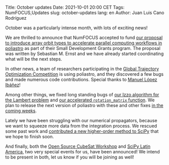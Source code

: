 Title: October updates
Date: 2021-10-01 20:00 CET
Tags: NumFOCUS,Updates
slug: october-updates
lang: en
Author: Juan Luis Cano Rodríguez

October was a particularly intense month, with lots of exciting news!

We are thrilled to announce that NumFOCUS accepted to fund
[our proposal to introduce array orbit types
to accelerate parallel computing workflows in poliastro](https://github.com/poliastro/documents/blob/master/numfocus-sdg-2021-r3.md)
as part of their Small Development Grants program.
The proposal was written by Sebastian M. Ernst
and we have already started coordinating what will be the next steps.

In other news, a team of researchers participating in the
[Global Trajectory Optimization Competition](https://sophia.estec.esa.int/gtoc_portal/)
is using poliastro,
and they discovered a few bugs and made numerous code contributions.
Special thanks to [Manuel López Ibáñez](https://github.com/MLopez-Ibanez)!

Among other things, we fixed long standing bugs of
[our Izzo algorithm for the Lambert problem](https://github.com/poliastro/poliastro/issues/1362)
and [our accelerated `rotation_matrix` function](https://github.com/poliastro/poliastro/issues/1360).
We plan to release the next version of poliastro
with these and other fixes
[in the coming weeks](https://github.com/poliastro/poliastro/pull/1348).

Lately we have been struggling with our numerical propagators,
because we want to squeeze more data from the integration process.
We rescued some past work
and [contributed a new higher-order method to SciPy](https://github.com/scipy/scipy/pull/14956)
that we hope to finish soon.

And finally, both the [Open Source CubeSat Workshop](https://events.libre.space/event/5/abstracts/)
and [SciPy Latin America](https://www.scipy.lat/conf/2021/),
two very special events for us,
have been announced!
We intend to be present in both, let us know if you will be joining as well!
